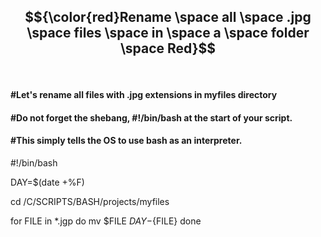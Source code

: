 ## $${\color{red}Rename \space all \space .jpg \space files \space in \space a \space folder \space Red}$$<br />
#### #Let's rename all files with .jpg extensions in myfiles directory<br />
#### #Do not forget the shebang, #!/bin/bash at the start of your script.<br />
#### #This simply tells the OS to use bash as an interpreter.<br />

#!/bin/bash

DAY=$(date +%F)

cd /C/SCRIPTS/BASH/projects/myfiles

for FILE in *.jgp
 do
    mv $FILE ${DAY}-${FILE}
 done
